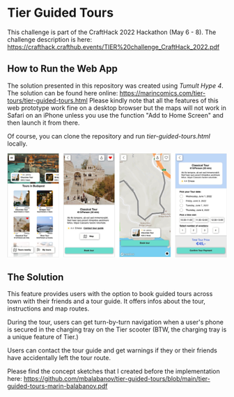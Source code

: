 # Tier Guided Tours

This challenge is part of the CraftHack 2022 Hackathon (May 6 - 8). The challenge description is here: https://crafthack.crafthub.events/TIER%20challenge_CraftHack_2022.pdf

## How to Run the Web App
The solution presented in this repository was created using _Tumult Hype 4_. The solution can be found here online: https://marincomics.com/tier-tours/tier-guided-tours.html Please kindly note that all the features of this web prototype work fine on a desktop browser but the maps will not work in Safari on an iPhone unless you use the function "Add to Home Screen" and then launch it from there.

Of course, you can clone the repository and run _tier-guided-tours.html_ locally.

![Tier Guided Tours](screenshots/tier-tours-feature-overview.png)

## The Solution
This feature provides users with the option to book guided tours across town with their friends and a tour guide. It offers infos about the tour, instructions and map routes.

During the tour, users can get turn-by-turn navigation when a user's phone is secured in the charging tray on the Tier scooter (BTW, the charging tray is a unique feature of Tier.)

Users can contact the tour guide and get warnings if they or their friends have accidentally left the tour route.

Please find the concept sketches that I created before the implementation here: https://github.com/mbalabanov/tier-guided-tours/blob/main/tier-guided-tours-marin-balabanov.pdf
